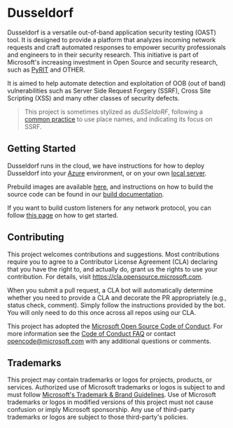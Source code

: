 # Dusseldorf

Dusseldorf is a versatile out-of-band application security testing (OAST) tool. It is designed to provide a platform that analyzes incoming network requests and craft automated responses to empower security professionals and engineers to in their security research.  This initiative is part of Microsoft's increasing investment in Open Source and security research, such as [PyRIT](https://github.com/Azure/PyRIT) and OTHER.  

It is aimed to help automate detection and exploitation of OOB (out of band) vulnerabilities such as Server Side Request Forgery (SSRF), Cross Site Scripting (XSS) and many other classes of security defects.

> This project is sometimes stylized as *duSSeldoRF*, following a [common practice](https://en.wikipedia.org/wiki/List_of_Microsoft_codenames) to use place names, and indicating its focus on SSRF.

## Getting Started
Dusseldorf runs in the cloud, we have instructions for how to deploy Dusseldorf into your [Azure](docs/deploy/azure/) environment, or on your own [local server](/docs/deploy/local).

Prebuild images are available [here](), and instructions on how to build the source code can be found in our [build documentation](docs/build).

If you want to build custom listeners for any network protocol, you can follow [this page](docs/develop/listeners) on how to get started.


## Contributing

This project welcomes contributions and suggestions.  Most contributions require you to agree to a
Contributor License Agreement (CLA) declaring that you have the right to, and actually do, grant us
the rights to use your contribution. For details, visit https://cla.opensource.microsoft.com.

When you submit a pull request, a CLA bot will automatically determine whether you need to provide
a CLA and decorate the PR appropriately (e.g., status check, comment). Simply follow the instructions
provided by the bot. You will only need to do this once across all repos using our CLA.

This project has adopted the [Microsoft Open Source Code of Conduct](https://opensource.microsoft.com/codeofconduct/).
For more information see the [Code of Conduct FAQ](https://opensource.microsoft.com/codeofconduct/faq/) or
contact [opencode@microsoft.com](mailto:opencode@microsoft.com) with any additional questions or comments.

## Trademarks

This project may contain trademarks or logos for projects, products, or services. Authorized use of Microsoft 
trademarks or logos is subject to and must follow 
[Microsoft's Trademark & Brand Guidelines](https://www.microsoft.com/en-us/legal/intellectualproperty/trademarks/usage/general).
Use of Microsoft trademarks or logos in modified versions of this project must not cause confusion or imply Microsoft sponsorship.
Any use of third-party trademarks or logos are subject to those third-party's policies.
